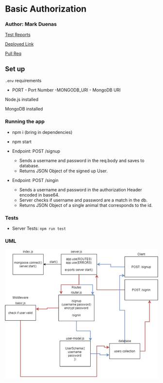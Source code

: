 # Basic Authorization

### Author: Mark Duenas

[Test Reports](https://github.com/MarkDuenas/basic-api-server/actions)

[Deployed Link](https://basic-api-server-md.herokuapp.com/)

[Pull Req](https://github.com/MarkDuenas/basic-api-server/pull/1)


## Set up

`.env` requirements

  - PORT - Port Number
  -MONGODB_URI - MongoDB URI

Node.js installed

MongoDB installed

  ### Running the app
   - npm i (bring in dependencies)
   - npm start
    
   - Endpoint: POST /signup
     - Sends a username and password in the req.body and saves to database.
     - Returns JSON Object of the signed up User.

   - Endpoint: POST /singin
     - Sends a username and password in the authorization Header encoded in base64.
     - Server checks if username and password are a match in the db.
     - Returns JSON Object of a single animal that corresponds to the id.

        
  ### Tests
   - Server Tests: 
    `npm run test`
  
  ### UML

![UML](./lab06.png)